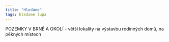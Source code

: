 ```yaml
---
title: "Hledáme"
tags: hledame lupa
---
```


POZEMKY V BRNĚ A OKOLÍ - větší lokality na výstavbu rodinných domů, na pěkných místech 


